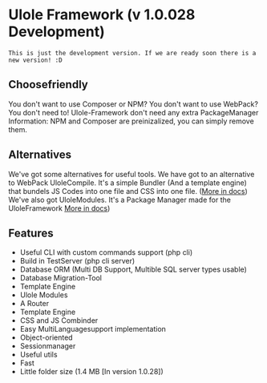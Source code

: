 # Ulole Framework (v 1.0.028 Development)
```
This is just the development version. If we are ready soon there is a new version! :D
```
## Choosefriendly
You don't want to use Composer or NPM? You don't want to use WebPack? You don't need to! Ulole-Framework don't need any extra PackageManager
Information: NPM and Composer are preinizalized, you can simply remove them.
## Alternatives
We've got some alternatives for useful tools.
We have got to an alternative to WebPack UloleCompile. It's a simple Bundler (And a template engine) that bundels JS Codes into one file and CSS into one file. ([More in docs](/documentation/compile/JS_and_CSS_bundler.md))
We've also got UloleModules. It's a Package Manager made for the UloleFramework [More in docs](/documentation/UloleModules/modules.md))

## Features
- Useful CLI with custom commands support (php cli)
- Build in TestServer (php cli server)
- Database ORM (Multi DB Support, Multible SQL server types usable)
- Database Migration-Tool
- Template Engine
- Ulole Modules
- A Router
- Template Engine
- CSS and JS Combinder
- Easy MultiLanguagesupport implementation
- Object-oriented
- Sessionmanager
- Useful utils
- Fast
- Little folder size (1.4 MB [In version 1.0.28])